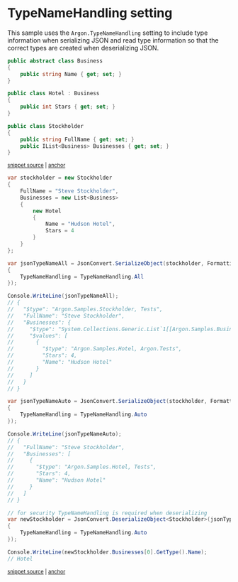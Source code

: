 # TypeNameHandling setting

This sample uses the `Argon.TypeNameHandling` setting to include type information when serializing JSON and read type information so that the correct types are created when deserializing JSON.

<!-- snippet: SerializeTypeNameHandlingTypes -->
<a id='snippet-serializetypenamehandlingtypes'></a>
```cs
public abstract class Business
{
    public string Name { get; set; }
}

public class Hotel : Business
{
    public int Stars { get; set; }
}

public class Stockholder
{
    public string FullName { get; set; }
    public IList<Business> Businesses { get; set; }
}
```
<sup><a href='/src/ArgonTests/Documentation/Samples/Serializer/SerializeTypeNameHandling.cs#L7-L25' title='Snippet source file'>snippet source</a> | <a href='#snippet-serializetypenamehandlingtypes' title='Start of snippet'>anchor</a></sup>
<!-- endSnippet -->

<!-- snippet: SerializeTypeNameHandlingUsage -->
<a id='snippet-serializetypenamehandlingusage'></a>
```cs
var stockholder = new Stockholder
{
    FullName = "Steve Stockholder",
    Businesses = new List<Business>
    {
        new Hotel
        {
            Name = "Hudson Hotel",
            Stars = 4
        }
    }
};

var jsonTypeNameAll = JsonConvert.SerializeObject(stockholder, Formatting.Indented, new JsonSerializerSettings
{
    TypeNameHandling = TypeNameHandling.All
});

Console.WriteLine(jsonTypeNameAll);
// {
//   "$type": "Argon.Samples.Stockholder, Tests",
//   "FullName": "Steve Stockholder",
//   "Businesses": {
//     "$type": "System.Collections.Generic.List`1[[Argon.Samples.Business, Tests]], mscorlib",
//     "$values": [
//       {
//         "$type": "Argon.Samples.Hotel, Argon.Tests",
//         "Stars": 4,
//         "Name": "Hudson Hotel"
//       }
//     ]
//   }
// }

var jsonTypeNameAuto = JsonConvert.SerializeObject(stockholder, Formatting.Indented, new JsonSerializerSettings
{
    TypeNameHandling = TypeNameHandling.Auto
});

Console.WriteLine(jsonTypeNameAuto);
// {
//   "FullName": "Steve Stockholder",
//   "Businesses": [
//     {
//       "$type": "Argon.Samples.Hotel, Tests",
//       "Stars": 4,
//       "Name": "Hudson Hotel"
//     }
//   ]
// }

// for security TypeNameHandling is required when deserializing
var newStockholder = JsonConvert.DeserializeObject<Stockholder>(jsonTypeNameAuto, new JsonSerializerSettings
{
    TypeNameHandling = TypeNameHandling.Auto
});

Console.WriteLine(newStockholder.Businesses[0].GetType().Name);
// Hotel
```
<sup><a href='/src/ArgonTests/Documentation/Samples/Serializer/SerializeTypeNameHandling.cs#L30-L92' title='Snippet source file'>snippet source</a> | <a href='#snippet-serializetypenamehandlingusage' title='Start of snippet'>anchor</a></sup>
<!-- endSnippet -->
